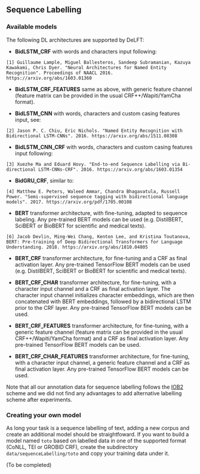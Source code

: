 ## Sequence Labelling

### Available models

The following DL architectures are supported by DeLFT:

* __BidLSTM_CRF__ with words and characters input following:

```
[1] Guillaume Lample, Miguel Ballesteros, Sandeep Subramanian, Kazuya Kawakami, Chris Dyer. "Neural Architectures for Named Entity Recognition". Proceedings of NAACL 2016. https://arxiv.org/abs/1603.01360
```

* __BidLSTM_CRF_FEATURES__ same as above, with generic feature channel (feature matrix can be provided in the usual CRF++/Wapiti/YamCha format).

* __BidLSTM_CNN__ with words, characters and custom casing features input, see:

```
[2] Jason P. C. Chiu, Eric Nichols. "Named Entity Recognition with Bidirectional LSTM-CNNs". 2016. https://arxiv.org/abs/1511.08308
```

* __BidLSTM_CNN_CRF__ with words, characters and custom casing features input following:


```
[3] Xuezhe Ma and Eduard Hovy. "End-to-end Sequence Labelling via Bi-directional LSTM-CNNs-CRF". 2016. https://arxiv.org/abs/1603.01354
```

* __BidGRU_CRF__, similar to: 

```
[4] Matthew E. Peters, Waleed Ammar, Chandra Bhagavatula, Russell Power. "Semi-supervised sequence tagging with bidirectional language models". 2017. https://arxiv.org/pdf/1705.00108  
```

* __BERT__ transformer architecture, with fine-tuning, adapted to sequence labeling. Any pre-trained BERT models can be used (e.g. DistilBERT, SciBERT or BioBERT for scientific and medical texts). 

```
[6] Jacob Devlin, Ming-Wei Chang, Kenton Lee, and Kristina Toutanova, BERT: Pre-training of Deep Bidirectional Transformers for Language Understanding. 2018. https://arxiv.org/abs/1810.04805
```

* __BERT_CRF__ transformer architecture, for fine-tuning and a CRF as final activation layer. Any pre-trained TensorFlow BERT models can be used (e.g. DistilBERT, SciBERT or BioBERT for scientific and medical texts). 

* __BERT_CRF_CHAR__ transformer architecture, for fine-tuning, with a character input channel and a CRF as final activation layer. The character input channel initializes character embeddings, which are then concatenated with BERT embeddings, followed by a bidirectional LSTM prior to the CRF layer.
Any pre-trained TensorFlow BERT models can be used. 

* __BERT_CRF_FEATURES__ transformer architecture, for fine-tuning, with a generic feature channel (feature matrix can be provided in the usual CRF++/Wapiti/YamCha format) and a CRF as final activation layer. Any pre-trained TensorFlow BERT models can be used. 

* __BERT_CRF_CHAR_FEATURES__ transformer architecture, for fine-tuning, with a character input channel, a generic feature channel and a CRF as final activation layer. Any pre-trained TensorFlow BERT models can be used. 

Note that all our annotation data for sequence labelling follows the [IOB2](https://en.wikipedia.org/wiki/Inside%E2%80%93outside%E2%80%93beginning_(tagging)) scheme and we did not find any advantages to add alternative labelling scheme after experiments.

### Creating your own model

As long your task is a sequence labelling of text, adding a new corpus and create an additional model should be straightfoward. If you want to build a model named `toto` based on labelled data in one of the supported format (CoNLL, TEI or GROBID CRF), create the subdirectory `data/sequenceLabelling/toto` and copy your training data under it.  

(To be completed)
